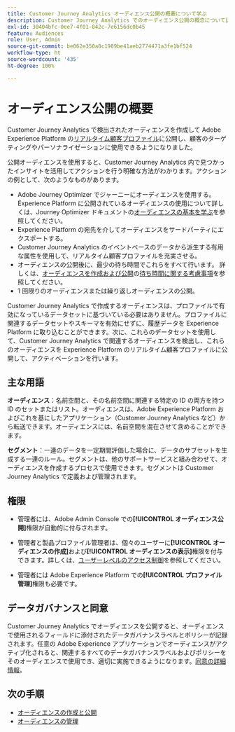 ```yaml
---
title: Customer Journey Analytics オーディエンス公開の概要について学ぶ
description: Customer Journey Analytics でのオーディエンス公開の概念について説明します
exl-id: 30404bfc-0ee7-4f01-842c-7e6156dc0b45
feature: Audiences
role: User, Admin
source-git-commit: be062e350a8c1989be41aeb2774471a3fe1bf524
workflow-type: ht
source-wordcount: '435'
ht-degree: 100%

---
```


# オーディエンス公開の概要

Customer Journey Analytics で検出されたオーディエンスを作成して Adobe Experience Platform の[リアルタイム顧客プロファイル](https://experienceleague.adobe.com/ja/docs/experience-platform/profile/home)に公開し、顧客のターゲティングやパーソナライゼーションに使用できるようになりました。

公開オーディエンスを使用すると、Customer Journey Analytics 内で見つかったインサイトを活用してアクションを行う明確な方法がわかります。アクションの例として、次のようなものがあります。

* Adobe Journey Optimizer でジャーニーにオーディエンスを使用する。
Experience Platform に公開されているオーディエンスの使用について詳しくは、Journey Optimizer ドキュメントの[オーディエンスの基本を学ぶ](https://experienceleague.adobe.com/ja/docs/journey-optimizer/using/audiences-profiles-identities/audiences/about-audiences)を参照してください。
* Experience Platform の宛先を介してオーディエンスをサードパーティにエクスポートする。
* Customer Journey Analytics のイベントベースのデータから派生する有用な属性を使用して、リアルタイム顧客プロファイルを充実させる。
* オーディエンスの公開後に、最少の待ち時間でこれらをすべて行います。
詳しくは、[オーディエンスを作成および公開](/help/components/audiences/publish.md)の[待ち時間に関する考慮事項](/help/components/audiences/publish.md#latency-considerations)を参照してください。
* 1 回限りのオーディエンスまたは繰り返しオーディエンスの公開。

Customer Journey Analytics で作成するオーディエンスは、プロファイルで有効になっているデータセットに基づいている必要はありません。プロファイルに関連するデータセットやスキーマを有効にせずに、履歴データを Experience Platform に取り込むことができます。次に、これらのデータセットを使用して、Customer Journey Analytics で関連するオーディエンスを検出し、これらのオーディエンスを Experience Platform のリアルタイム顧客プロファイルに公開して、アクティベーションを行います。

## 主な用語

**オーディエンス**：名前空間と、その名前空間に関連する特定の ID の両方を持つ ID のセットまたはリスト。オーディエンスは、Adobe Experience Platform およびこれを基にしたアプリケーション（Customer Journey Analytics など）から転送できます。オーディエンスには、名前空間を混在させて含めることができます。

**セグメント**：一連のデータを一定期間評価した場合に、データのサブセットを生成する一連のルール。セグメントは、他のサポートサービスと組み合わせて、オーディエンスを作成するプロセスで使用できます。セグメントは Customer Journey Analytics で定義および管理されます。

## 権限

* 管理者には、Adobe Admin Console での&#x200B;**[!UICONTROL オーディエンス公開]**&#x200B;権限が自動的に付与されます。

* 管理者と製品プロファイル管理者は、個々のユーザーに&#x200B;**[!UICONTROL オーディエンスの作成]**&#x200B;および&#x200B;**[!UICONTROL オーディエンスの表示]**&#x200B;権限を付与できます。詳しくは、[ユーザーレベルのアクセス制御](/help/technotes/access-control.md#user-level-access)を参照してください。

* 管理者には Adobe Experience Platform での&#x200B;**[!UICONTROL プロファイル管理]**&#x200B;権限も必要です。

## データガバナンスと同意

Customer Journey Analytics でオーディエンスを公開すると、オーディエンスで使用されるフィールドに添付されたデータガバナンスラベルとポリシーが記録されます。任意の Adobe Experience アプリケーションでオーディエンスがアクティブ化されると、関連するすべてのデータガバナンスラベルおよびポリシーをそのオーディエンスで使用でき、適切に実施できるようになります。[同意の詳細情報](https://experienceleague.adobe.com/docs/experience-platform/data-governance/policies/user-guide.html?lang=ja#consent-policy)。

## 次の手順

* [オーディエンスの作成と公開](/help/components/audiences/publish.md)
* [オーディエンスの管理](/help/components/audiences/manage.md)
